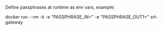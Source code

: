  
 Define passphrases at runtime as env vars, example: 
 
 docker run --rm -it -e "PASSPHRASE_IN=<passwordhere>" -e "PASSPHRASE_OUT1=<passwordhere>" srt-gateway